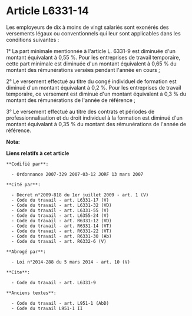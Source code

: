 # Article L6331-14

Les employeurs de dix à moins de vingt salariés sont exonérés des versements légaux ou conventionnels qui leur sont
applicables dans les conditions suivantes :

1° La part minimale mentionnée à l'article L. 6331-9 est diminuée d'un montant équivalant à 0,55 %. Pour les entreprises de
travail temporaire, cette part minimale est diminuée d'un montant équivalent à 0,65 % du montant des rémunérations versées
pendant l'année en cours ;

2° Le versement effectué au titre du congé individuel de formation est diminué d'un montant équivalant à 0,2 %. Pour les
entreprises de travail temporaire, ce versement est diminué d'un montant équivalent à 0,3 % du montant des rémunérations de
l'année de référence ;

3° Le versement effectué au titre des contrats et périodes de professionnalisation et du droit individuel à la formation est
diminué d'un montant équivalant à 0,35 % du montant des rémunérations de l'année de référence.

**Nota:**



**Liens relatifs à cet article**

	**Codifié par**:

	  - Ordonnance 2007-329 2007-03-12 JORF 13 mars 2007

	**Cité par**:

	  - Décret n°2009-818 du 1er juillet 2009 - art. 1 (V)
	  - Code du travail - art. L6331-17 (V)
	  - Code du travail - art. L6331-32 (VD)
	  - Code du travail - art. L6331-55 (V)
	  - Code du travail - art. L6355-24 (V)
	  - Code du travail - art. R6331-12 (VD)
	  - Code du travail - art. R6331-14 (VT)
	  - Code du travail - art. R6331-22 (VT)
	  - Code du travail - art. R6331-30 (Ab)
	  - Code du travail - art. R6332-6 (V)

	**Abrogé par**:

	  - Loi n°2014-288 du 5 mars 2014 - art. 10 (V)

	**Cite**:

	  - Code du travail - art. L6331-9

	**Anciens textes**:

	  - Code du travail - art. L951-1 (AbD)
	  - Code du travail L951-1 II
